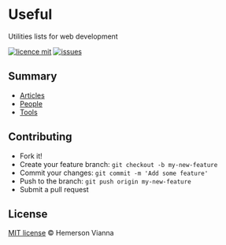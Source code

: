 # Useful

Utilities lists for web development

[![licence mit](https://img.shields.io/badge/license-MIT-blue.svg?style=flat-square)](http://hemersonvianna.mit-license.org/)
[![issues](https://img.shields.io/github/issues/brazilian-dev/useful.svg?style=flat-square)](https://github.com/brazilian-dev/useful/issues)

## Summary

- [Articles](ARTICLES.md)
- [People](PEOPLE.md)
- [Tools](TOOLS.md)

## Contributing

- Fork it!
- Create your feature branch: `git checkout -b my-new-feature`
- Commit your changes: `git commit -m 'Add some feature'`
- Push to the branch: `git push origin my-new-feature`
- Submit a pull request

## License

[MIT license](http://hemersonvianna.mit-license.org/) © Hemerson Vianna

